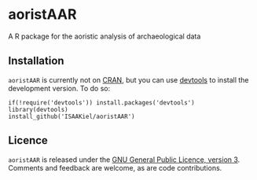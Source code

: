# aoristAAR
A R package for the aoristic analysis of archaeological data

Installation
------------

`aoristAAR` is currently not on [CRAN](http://cran.r-project.org/), but you can use [devtools](http://cran.r-project.org/web/packages/devtools/index.html) to install the development version. To do so:

    if(!require('devtools')) install.packages('devtools')
    library(devtools)
    install_github('ISAAKiel/aoristAAR')

Licence
-------

`aoristAAR` is released under the [GNU General Public Licence, version 3](http://www.r-project.org/Licenses/GPL-3). Comments and feedback are welcome, as are code contributions.